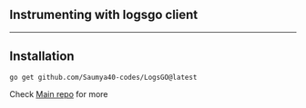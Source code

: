 ## Instrumenting with logsgo client 

---

## Installation

```
go get github.com/Saumya40-codes/LogsGO@latest
```

Check [Main repo](https://github.com/Saumya40-codes/LogsGO) for more
